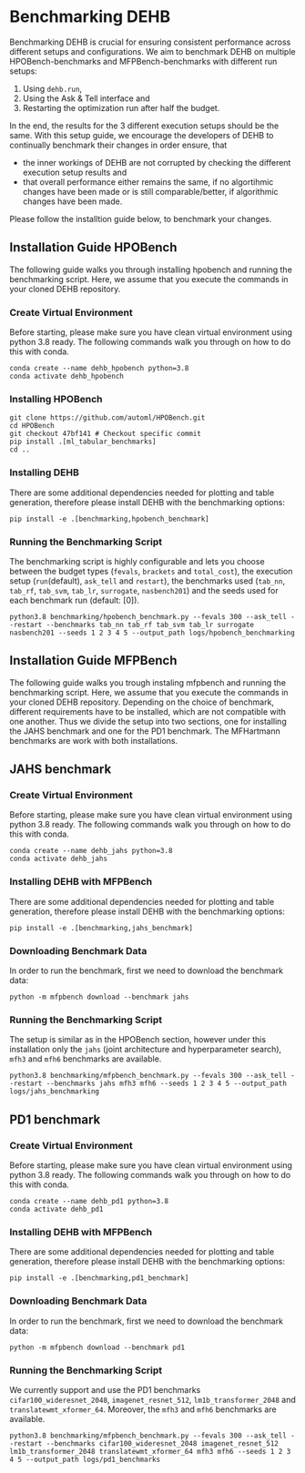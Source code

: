 # Benchmarking DEHB
Benchmarking DEHB is crucial for ensuring consistent performance across different setups and configurations. We aim to benchmark DEHB on multiple HPOBench-benchmarks and MFPBench-benchmarks with different run setups:

1. Using `dehb.run`,
2. Using the Ask & Tell interface and
3. Restarting the optimization run after half the budget.

In the end, the results for the 3 different execution setups should be the same. With this setup guide, we encourage the developers of DEHB to continually benchmark their changes in order ensure, that 

- the inner workings of DEHB are not corrupted by checking the different execution setup results and
- that overall performance either remains the same, if no algortihmic changes have been made or is still comparable/better, if algorithmic changes have been made.

Please follow the installtion guide below, to benchmark your changes.

## Installation Guide HPOBench
The following guide walks you through installing hpobench and running the benchmarking script. Here, we assume that you execute the commands in your cloned DEHB repository.
### Create Virtual Environment
Before starting, please make sure you have clean virtual environment using python 3.8 ready. The following commands walk you through on how to do this with conda.
```
conda create --name dehb_hpobench python=3.8
conda activate dehb_hpobench
```
### Installing HPOBench
```shell
git clone https://github.com/automl/HPOBench.git
cd HPOBench
git checkout 47bf141 # Checkout specific commit
pip install .[ml_tabular_benchmarks]
cd ..
```
### Installing DEHB
There are some additional dependencies needed for plotting and table generation, therefore please install DEHB with the benchmarking options:
```shell
pip install -e .[benchmarking,hpobench_benchmark]
```
### Running the Benchmarking Script
The benchmarking script is highly configurable and lets you choose between the budget types (`fevals`, `brackets` and `total_cost`), the execution setup (`run`(default), `ask_tell` and `restart`), the benchmarks used (`tab_nn`, `tab_rf`, `tab_svm`, `tab_lr`, `surrogate`, `nasbench201`) and the seeds used for each benchmark run (default: [0]). 
```shell
python3.8 benchmarking/hpobench_benchmark.py --fevals 300 --ask_tell --restart --benchmarks tab_nn tab_rf tab_svm tab_lr surrogate nasbench201 --seeds 1 2 3 4 5 --output_path logs/hpobench_benchmarking
```

## Installation Guide MFPBench
The following guide walks you trough instaling mfpbench and running the benchmarking script. Here, we assume that you execute the commands in your cloned DEHB repository. Depending on the choice of benchmark, different requirements have to be installed, which are not compatible with one another. Thus we divide the setup into two sections, one for installing the JAHS benchmark and one for the PD1 benchmark. The MFHartmann benchmarks are work with both installations.

## JAHS benchmark
### Create Virtual Environment
Before starting, please make sure you have clean virtual environment using python 3.8 ready. The following commands walk you through on how to do this with conda.
```
conda create --name dehb_jahs python=3.8
conda activate dehb_jahs
```

### Installing DEHB with MFPBench
There are some additional dependencies needed for plotting and table generation, therefore please install DEHB with the benchmarking options:
```shell
pip install -e .[benchmarking,jahs_benchmark]
```

### Downloading Benchmark Data
In order to run the benchmark, first we need to download the benchmark data:
```shell
python -m mfpbench download --benchmark jahs
```
### Running the Benchmarking Script
The setup is similar as in the HPOBench section, however under this installation only the `jahs` (joint architecture and hyperparameter search), `mfh3` and `mfh6` benchmarks are available.
```shell
python3.8 benchmarking/mfpbench_benchmark.py --fevals 300 --ask_tell --restart --benchmarks jahs mfh3 mfh6 --seeds 1 2 3 4 5 --output_path logs/jahs_benchmarking
```

## PD1 benchmark
### Create Virtual Environment
Before starting, please make sure you have clean virtual environment using python 3.8 ready. The following commands walk you through on how to do this with conda.
```
conda create --name dehb_pd1 python=3.8
conda activate dehb_pd1
```

### Installing DEHB with MFPBench
There are some additional dependencies needed for plotting and table generation, therefore please install DEHB with the benchmarking options:
```shell
pip install -e .[benchmarking,pd1_benchmark]
```

### Downloading Benchmark Data
In order to run the benchmark, first we need to download the benchmark data:
```shell
python -m mfpbench download --benchmark pd1
```
### Running the Benchmarking Script
We currently support and use the PD1 benchmarks `cifar100_wideresnet_2048`, `imagenet_resnet_512`, `lm1b_transformer_2048` and `translatewmt_xformer_64`. Moreover, the `mfh3` and `mfh6` benchmarks are available.
```shell
python3.8 benchmarking/mfpbench_benchmark.py --fevals 300 --ask_tell --restart --benchmarks cifar100_wideresnet_2048 imagenet_resnet_512 lm1b_transformer_2048 translatewmt_xformer_64 mfh3 mfh6 --seeds 1 2 3 4 5 --output_path logs/pd1_benchmarks
```
